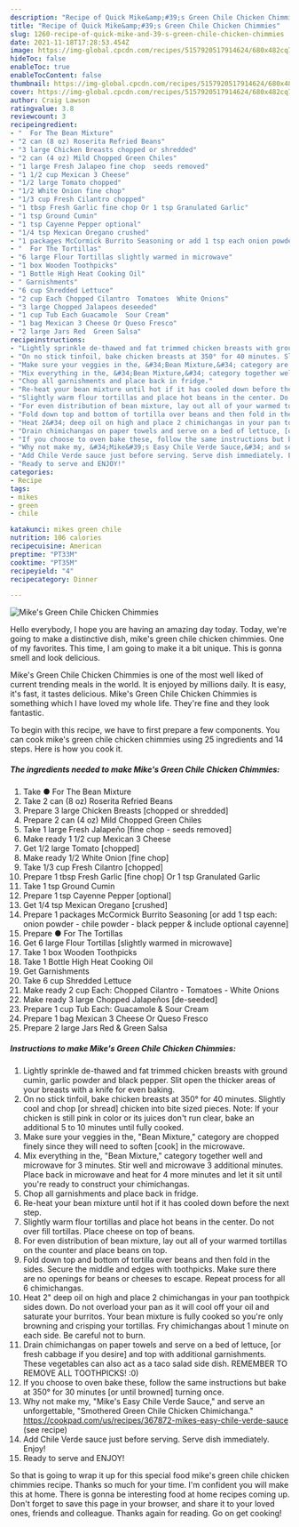 ```yaml
---
description: "Recipe of Quick Mike&amp;#39;s Green Chile Chicken Chimmies"
title: "Recipe of Quick Mike&amp;#39;s Green Chile Chicken Chimmies"
slug: 1260-recipe-of-quick-mike-and-39-s-green-chile-chicken-chimmies
date: 2021-11-18T17:28:53.454Z
image: https://img-global.cpcdn.com/recipes/5157920517914624/680x482cq70/mikes-green-chile-chicken-chimmies-recipe-main-photo.jpg
hideToc: false
enableToc: true
enableTocContent: false
thumbnail: https://img-global.cpcdn.com/recipes/5157920517914624/680x482cq70/mikes-green-chile-chicken-chimmies-recipe-main-photo.jpg
cover: https://img-global.cpcdn.com/recipes/5157920517914624/680x482cq70/mikes-green-chile-chicken-chimmies-recipe-main-photo.jpg
author: Craig Lawson
ratingvalue: 3.8
reviewcount: 3
recipeingredient:
- "  For The Bean Mixture"
- "2 can (8 oz) Roserita Refried Beans"
- "3 large Chicken Breasts chopped or shredded"
- "2 can (4 oz) Mild Chopped Green Chiles"
- "1 large Fresh Jalapeo fine chop  seeds removed"
- "1 1/2 cup Mexican 3 Cheese"
- "1/2 large Tomato chopped"
- "1/2 White Onion fine chop"
- "1/3 cup Fresh Cilantro chopped"
- "1 tbsp Fresh Garlic fine chop Or 1 tsp Granulated Garlic"
- "1 tsp Ground Cumin"
- "1 tsp Cayenne Pepper optional"
- "1/4 tsp Mexican Oregano crushed"
- "1 packages McCormick Burrito Seasoning or add 1 tsp each onion powder  chile powder  black pepper  include optional cayenne"
- "  For The Tortillas"
- "6 large Flour Tortillas slightly warmed in microwave"
- "1 box Wooden Toothpicks"
- "1 Bottle High Heat Cooking Oil"
- " Garnishments"
- "6 cup Shredded Lettuce"
- "2 cup Each Chopped Cilantro  Tomatoes  White Onions"
- "3 large Chopped Jalapeos deseeded"
- "1 cup Tub Each Guacamole  Sour Cream"
- "1 bag Mexican 3 Cheese Or Queso Fresco"
- "2 large Jars Red  Green Salsa"
recipeinstructions:
- "Lightly sprinkle de-thawed and fat trimmed chicken breasts with ground cumin, garlic powder and black pepper. Slit open the thicker areas of your breasts with a knife for even baking."
- "On no stick tinfoil, bake chicken breasts at 350° for 40 minutes. Slightly cool and chop [or shread] chicken into bite sized pieces. Note: If your chicken is still pink in color or its juices don&#39;t run clear, bake an additional 5 to 10 minutes until fully cooked."
- "Make sure your veggies in the, &#34;Bean Mixture,&#34; category are chopped finely since they will need to soften [cook] in the microwave."
- "Mix everything in the, &#34;Bean Mixture,&#34; category together well and microwave for 3 minutes. Stir well and microwave 3 additional minutes. Place back in microwave and heat for 4 more minutes and let it sit until you&#39;re ready to construct your chimichangas."
- "Chop all garnishments and place back in fridge."
- "Re-heat your bean mixture until hot if it has cooled down before the next step."
- "Slightly warm flour tortillas and place hot beans in the center. Do not over fill tortillas. Place cheese on top of beans."
- "For even distribution of bean mixture, lay out all of your warmed tortillas on the counter and place beans on top."
- "Fold down top and bottom of tortilla over beans and then fold in the sides. Secure the middle and edges with toothpicks. Make sure there are no openings for beans or cheeses to escape. Repeat process for all 6 chimichangas."
- "Heat 2&#34; deep oil on high and place 2 chimichangas in your pan toothpick sides down. Do not overload your pan as it will cool off your oil and saturate your burritos. Your bean mixture is fully cooked so you&#39;re only browning and crisping your tortillas. Fry chimichangas about 1 minute on each side. Be careful not to burn."
- "Drain chimichangas on paper towels and serve on a bed of lettuce, [or fresh cabbage if you desire] and top with additional garnishments. These vegetables can also act as a taco salad side dish. REMEMBER TO REMOVE ALL TOOTHPICKS! :0)"
- "If you choose to oven bake these, follow the same instructions but bake at 350° for 30 minutes [or until browned] turning once."
- "Why not make my, &#34;Mike&#39;s Easy Chile Verde Sauce,&#34; and serve an unforgettable, &#34;Smothered Green Chile Chicken Chimichanga.&#34;  https://cookpad.com/us/recipes/367872-mikes-easy-chile-verde-sauce           (see recipe)"
- "Add Chile Verde sauce just before serving. Serve dish immediately. Enjoy!"
- "Ready to serve and ENJOY!"
categories:
- Recipe
tags:
- mikes
- green
- chile

katakunci: mikes green chile 
nutrition: 106 calories
recipecuisine: American
preptime: "PT33M"
cooktime: "PT35M"
recipeyield: "4"
recipecategory: Dinner

---
```



![Mike&#39;s Green Chile Chicken Chimmies](https://img-global.cpcdn.com/recipes/5157920517914624/680x482cq70/mikes-green-chile-chicken-chimmies-recipe-main-photo.jpg)

Hello everybody, I hope you are having an amazing day today. Today, we're going to make a distinctive dish, mike&#39;s green chile chicken chimmies. One of my favorites. This time, I am going to make it a bit unique. This is gonna smell and look delicious.

Mike&#39;s Green Chile Chicken Chimmies is one of the most well liked of current trending meals in the world. It is enjoyed by millions daily. It is easy, it's fast, it tastes delicious. Mike&#39;s Green Chile Chicken Chimmies is something which I have loved my whole life. They're fine and they look fantastic.




To begin with this recipe, we have to first prepare a few components. You can cook mike&#39;s green chile chicken chimmies using 25 ingredients and 14 steps. Here is how you cook it.

<!--inarticleads1-->

##### The ingredients needed to make Mike&#39;s Green Chile Chicken Chimmies:

1. Take  ● For The Bean Mixture
1. Take 2 can (8 oz) Roserita Refried Beans
1. Prepare 3 large Chicken Breasts [chopped or shredded]
1. Prepare 2 can (4 oz) Mild Chopped Green Chiles
1. Take 1 large Fresh Jalapeño [fine chop - seeds removed]
1. Make ready 1 1/2 cup Mexican 3 Cheese
1. Get 1/2 large Tomato [chopped]
1. Make ready 1/2 White Onion [fine chop]
1. Take 1/3 cup Fresh Cilantro [chopped]
1. Prepare 1 tbsp Fresh Garlic [fine chop] Or 1 tsp Granulated Garlic
1. Take 1 tsp Ground Cumin
1. Prepare 1 tsp Cayenne Pepper [optional]
1. Get 1/4 tsp Mexican Oregano [crushed]
1. Prepare 1 packages McCormick Burrito Seasoning [or add 1 tsp each: onion powder - chile powder - black pepper &amp; include optional cayenne]
1. Prepare  ● For The Tortillas
1. Get 6 large Flour Tortillas [slightly warmed in microwave]
1. Take 1 box Wooden Toothpicks
1. Take 1 Bottle High Heat Cooking Oil
1. Get  Garnishments
1. Take 6 cup Shredded Lettuce
1. Make ready 2 cup Each: Chopped Cilantro - Tomatoes - White Onions
1. Make ready 3 large Chopped Jalapeños [de-seeded]
1. Prepare 1 cup Tub Each: Guacamole &amp; Sour Cream
1. Prepare 1 bag Mexican 3 Cheese Or Queso Fresco
1. Prepare 2 large Jars Red &amp; Green Salsa




<!--inarticleads2-->

##### Instructions to make Mike&#39;s Green Chile Chicken Chimmies:

1. Lightly sprinkle de-thawed and fat trimmed chicken breasts with ground cumin, garlic powder and black pepper. Slit open the thicker areas of your breasts with a knife for even baking.
1. On no stick tinfoil, bake chicken breasts at 350° for 40 minutes. Slightly cool and chop [or shread] chicken into bite sized pieces. Note: If your chicken is still pink in color or its juices don&#39;t run clear, bake an additional 5 to 10 minutes until fully cooked.
1. Make sure your veggies in the, &#34;Bean Mixture,&#34; category are chopped finely since they will need to soften [cook] in the microwave.
1. Mix everything in the, &#34;Bean Mixture,&#34; category together well and microwave for 3 minutes. Stir well and microwave 3 additional minutes. Place back in microwave and heat for 4 more minutes and let it sit until you&#39;re ready to construct your chimichangas.
1. Chop all garnishments and place back in fridge.
1. Re-heat your bean mixture until hot if it has cooled down before the next step.
1. Slightly warm flour tortillas and place hot beans in the center. Do not over fill tortillas. Place cheese on top of beans.
1. For even distribution of bean mixture, lay out all of your warmed tortillas on the counter and place beans on top.
1. Fold down top and bottom of tortilla over beans and then fold in the sides. Secure the middle and edges with toothpicks. Make sure there are no openings for beans or cheeses to escape. Repeat process for all 6 chimichangas.
1. Heat 2&#34; deep oil on high and place 2 chimichangas in your pan toothpick sides down. Do not overload your pan as it will cool off your oil and saturate your burritos. Your bean mixture is fully cooked so you&#39;re only browning and crisping your tortillas. Fry chimichangas about 1 minute on each side. Be careful not to burn.
1. Drain chimichangas on paper towels and serve on a bed of lettuce, [or fresh cabbage if you desire] and top with additional garnishments. These vegetables can also act as a taco salad side dish. REMEMBER TO REMOVE ALL TOOTHPICKS! :0)
1. If you choose to oven bake these, follow the same instructions but bake at 350° for 30 minutes [or until browned] turning once.
1. Why not make my, &#34;Mike&#39;s Easy Chile Verde Sauce,&#34; and serve an unforgettable, &#34;Smothered Green Chile Chicken Chimichanga.&#34;  https://cookpad.com/us/recipes/367872-mikes-easy-chile-verde-sauce           (see recipe)
1. Add Chile Verde sauce just before serving. Serve dish immediately. Enjoy!
1. Ready to serve and ENJOY!



So that is going to wrap it up for this special food mike&#39;s green chile chicken chimmies recipe. Thanks so much for your time. I'm confident you will make this at home. There is gonna be interesting food at home recipes coming up. Don't forget to save this page in your browser, and share it to your loved ones, friends and colleague. Thanks again for reading. Go on get cooking!
